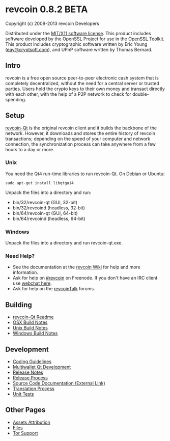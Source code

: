 revcoin 0.8.2 BETA 
====================

Copyright (c) 2009-2013 revcoin Developers

Distributed under the [MIT/X11 software license](http://www.opensource.org/licenses/mit-license.php).
This product includes software developed by the OpenSSL Project for use in the [OpenSSL Toolkit](http://www.openssl.org/). This product includes
cryptographic software written by Eric Young ([eay@cryptsoft.com](mailto:eay@cryptsoft.com)), and UPnP software written by Thomas Bernard.


Intro
---------------------
revcoin is a free open source peer-to-peer electronic cash system that is
completely decentralized, without the need for a central server or trusted
parties.  Users hold the crypto keys to their own money and transact directly
with each other, with the help of a P2P network to check for double-spending.


Setup
---------------------
[revcoin-Qt](http://revcoin.org/en/download) is the original revcoin client and it builds the backbone of the network. However, it downloads and stores the entire history of revcoin transactions; depending on the speed of your computer and network connection, the synchronization process can take anywhere from a few hours to a day or more.

### Unix

You need the Qt4 run-time libraries to run revcoin-Qt. On Debian or Ubuntu:

	sudo apt-get install libqtgui4

Unpack the files into a directory and run:

- bin/32/revcoin-qt (GUI, 32-bit)
- bin/32/revcoind (headless, 32-bit)
- bin/64/revcoin-qt (GUI, 64-bit)
- bin/64/revcoind (headless, 64-bit)



### Windows

Unpack the files into a directory and run revcoin-qt.exe.

### Need Help?

* See the documentation at the [revcoin Wiki](https://en.revcoin.it/wiki/Main_Page)
for help and more information.
* Ask for help on [#revcoin](http://webchat.freenode.net?channels=revcoin) on Freenode. If you don't have an IRC client use [webchat here](http://webchat.freenode.net?channels=revcoin).
* Ask for help on the [revcoinTalk](https://revcointalk.org/) forums.

Building
---------------------
- [revcoin-Qt Readme](readme-qt.md)
- [OSX Build Notes](build-osx.md)
- [Unix Build Notes](build-unix.md)
- [Windows Build Notes](build-msw.md)

Development
---------------------
- [Coding Guidelines](coding.md)
- [Multiwallet Qt Development](multiwallet-qt.md)
- [Release Notes](release-notes.md)
- [Release Process](release-process.md)
- [Source Code Documentation (External Link)](https://dev.visucore.com/revcoin/doxygen/)
- [Translation Process](translation_process.md)
- [Unit Tests](unit-tests.md)

Other Pages
---------------------
- [Assets Attribution](assets-attribution.md)
- [Files](files.md)
- [Tor Support](tor.md)